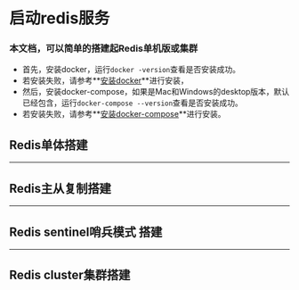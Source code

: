 # 启动redis服务

### 本文档，可以简单的搭建起Redis单机版或集群

* 首先，安装docker，运行`docker -version`查看是否安装成功。
* 若安装失败，请参考**[安装docker]( https://docs.docker.com/install/ )**进行安装，
* 然后，安装docker-compose，如果是Mac和Windows的desktop版本，默认已经包含，运行`docker-compose --version`查看是否安装成功。
* 若安装失败，请参考**[安装docker-compose](https://docs.docker.com/compose/install)**进行安装。

## Redis单体搭建



***

## Redis主从复制搭建



***

## Redis sentinel哨兵模式 搭建



***

## Redis cluster集群搭建

